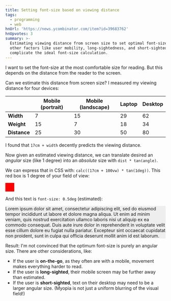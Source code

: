```yaml
---
title: Setting font-size based on viewing distance
tags:
  - programming
  - web
hnUrl: 'https://news.ycombinator.com/item?id=39683762'
hnUpvotes: 3
summary: >-
  Estimating viewing distance from screen size to set optimal font-size, but
  other factors like user mobility, long-sightedness, and short-sightedness
  complicate the ideal font-size calculation.
---
```


I want to set the font-size at the most comfortable size for reading.
But this depends on the distance from the reader to the screen.

Can we estimate this distance from screen size?
I measured my viewing distance for four devices:

|              | Mobile (portrait) | Mobile (landscape) | Laptop | Desktop |
| -------------|-------------------|--------------------|--------|-------- |
| **Width**    | 7                 | 15                 | 29     | 62      |
| **Weight**   | 15                | 7                  | 18     | 34      |
| **Distance** | 25                | 30                 | 50     | 80      |

I found that `17cm + width` decently predicts the viewing distance.

Now given an estimated viewing distance,
we can translate desired an _angular_ size (like 1 degree) into an _absolute_ size with
`dist * tan(angle)`.

We can express that in CSS with: `calc((17cm + 100vw) * tan(1deg))`.
This red box is 1 degree of your field of view:

<div style="background: red; width: calc((17cm + 100vw) * tan(1deg)); aspect-ratio: 1 / 1">
</div>

And this text is `font-size: 0.5deg` (estimated):

<div style="background: #eee; font-size: calc((17cm + 100vw) * tan(0.5deg));">
  Lorem ipsum dolor sit amet, consectetur adipiscing elit, sed do eiusmod tempor incididunt ut labore et dolore magna aliqua. Ut enim ad minim veniam, quis nostrud exercitation ullamco laboris nisi ut aliquip ex ea commodo consequat. Duis aute irure dolor in reprehenderit in voluptate velit esse cillum dolore eu fugiat nulla pariatur. Excepteur sint occaecat cupidatat non proident, sunt in culpa qui officia deserunt mollit anim id est laborum.
</div>

Result: I'm not convinced that the optimum font-size is purely an angular size.
There are other considerations, like:

* If the user is **on-the-go**, as they often are with a mobile, movement makes everything harder to read.
* If the user is **long-sighted**, their mobile screen may be further away than estimated.
* If the user is **short-sighted**, text on their desktop may need to be a larger angular size.
  (Myopia is not just a uniform blurring of the visual field!)
